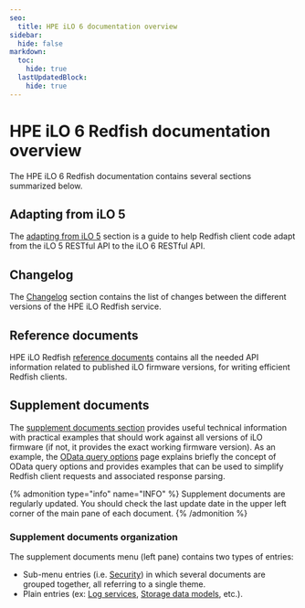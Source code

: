 ```yaml
---
seo:
  title: HPE iLO 6 documentation overview
sidebar:
  hide: false
markdown:
  toc:
    hide: true
  lastUpdatedBlock:
    hide: true
---
```


# HPE iLO 6 Redfish documentation overview

The HPE iLO 6 Redfish documentation contains several sections summarized below.

## Adapting from iLO 5

The [adapting from iLO 5](ilo6_adaptation) section is a guide to help Redfish client code adapt from the iLO 5 RESTful API to the iLO 6 RESTful API.

## Changelog

The [Changelog](/docs/redfishservices/ilos/ilo6/ilo6_changelog/) section contains the list of changes between the different versions of the HPE iLO Redfish service.

## Reference documents

HPE iLO Redfish [reference documents](/docs/redfishservices/ilos/ilo6/ilo6_{{process.env.LATEST_ILO6_FW_VERSION}}/) contains all the needed API information related to published iLO firmware versions, for writing efficient Redfish clients.

## Supplement documents

The [supplement documents section](/docs/redfishservices/ilos/supplementdocuments/) provides useful technical information with practical examples that should work against all versions of iLO firmware (if not, it provides the exact working firmware version). As an example, the [OData query options](/docs/redfishservices/ilos/supplementdocuments/odataqueryoptions/) page explains briefly the concept of OData query options and provides examples that can be used to simplify Redfish client requests and associated response parsing.

{% admonition type="info" name="INFO" %}
Supplement documents are regularly updated. You should check the last update date in the upper left corner of the main pane of each document.
{% /admonition %}

### Supplement documents organization

The supplement documents menu (left pane) contains two types of entries:

- Sub-menu entries (i.e. [Security](/docs/redfishservices/ilos/supplementdocuments/securityservice/)) in which several documents are grouped together, all referring to a single theme.
- Plain entries (ex: [Log services](/docs/redfishservices/ilos/supplementdocuments/securityservice/), [Storage data models](/docs/redfishservices/ilos/supplementdocuments/storage/), etc.).
